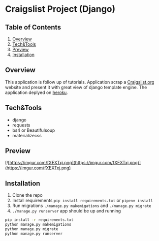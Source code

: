 # Craigslist Project (Django)

## Table of Contents

1. [ Overview ](#overview)
2. [ Tech&Tools ](#tech&tools)
3. [ Preview ](#preview)
4. [ Installation ](#installation)

## Overview

This application is follow up of tutorials. Application scrap a [Craigslist.org](http://craigslist.org) website and present it with great view of django template engine. The application deplyed on [heroku](https://craigslist-scrap.herokuapp.com/).

## Tech&Tools

- django
- requests
- bs4 or Beautifulsoup
- materializecss

## Preview

[![https://imgur.com/fXEXTxj.png](https://imgur.com/fXEXTxj.png)](https://imgur.com/fXEXTxj.png)

## Installation

1. Clone the repo
2. Install requirements `pip install requirements.txt` or `pipenv install`
3. Run migrations `./manage.py makemigations` and `./manage.py migrate`
4. `./manage.py runserver` app should be up and running

```sh
pip install -r requirements.txt
python manage.py makemigations
python manage.py migrate
python manage.py runserver
```
